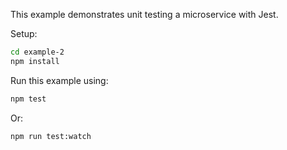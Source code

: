This example demonstrates unit testing a microservice with Jest.

Setup:

```bash
cd example-2
npm install
```

Run this example using:

```bash
npm test
```

Or:

```bash
npm run test:watch
```